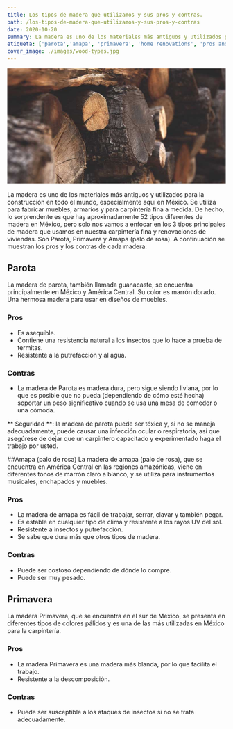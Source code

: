 ```yaml
---
title: Los tipos de madera que utilizamos y sus pros y contras.
path: /los-tipos-de-madera-que-utilizamos-y-sus-pros-y-contras
date: 2020-10-20
summary: La madera es uno de los materiales más antiguos y utilizados para la construcción en todo el mundo, especialmente aquí en México. De los tres tipos principales que usamos, cuáles son los pros y los contras.
etiqueta: ['parota','amapa', 'primavera', 'home renovations', 'pros and cons']
cover_image: ./images/wood-types.jpg
---
```


![background](./images/wood-types.jpg)

La madera es uno de los materiales más antiguos y utilizados para la construcción en todo el mundo, especialmente aquí en México. Se utiliza para fabricar muebles, armarios y para carpintería fina a medida. De hecho, lo sorprendente es que hay aproximadamente 52 tipos diferentes de madera en México, pero solo nos vamos a enfocar en los 3 tipos principales de madera que usamos en nuestra carpintería fina y renovaciones de viviendas. Son Parota, Primavera y Amapa (palo de rosa). A continuación se muestran los pros y los contras de cada madera:

## Parota
La madera de parota, también llamada guanacaste, se encuentra principalmente en México y América Central. Su color es marrón dorado. Una hermosa madera para usar en diseños de muebles.


### Pros

  * Es asequible.
  * Contiene una resistencia natural a los insectos que lo hace a prueba de termitas.
  * Resistente a la putrefacción y al agua.

### Contras

  * La madera de Parota es madera dura, pero sigue siendo liviana, por lo que es posible que no pueda (dependiendo de cómo esté hecha) soportar un peso significativo cuando se usa una mesa de comedor o una cómoda.



** Seguridad **: la madera de parota puede ser tóxica y, si no se maneja adecuadamente, puede causar una infección ocular o respiratoria, así que asegúrese de dejar que un carpintero capacitado y experimentado haga el trabajo por usted.

##Amapa (palo de rosa)
La madera de amapa (palo de rosa), que se encuentra en América Central en las regiones amazónicas, viene en diferentes tonos de marrón claro a blanco, y se utiliza para instrumentos musicales, enchapados y muebles.

### Pros

  * La madera de amapa es fácil de trabajar, serrar, clavar y también pegar.
  * Es estable en cualquier tipo de clima y resistente a los rayos UV del sol.
  * Resistente a insectos y putrefacción.
  * Se sabe que dura más que otros tipos de madera.

### Contras

  * Puede ser costoso dependiendo de dónde lo compre.
  * Puede ser muy pesado.

## Primavera
La madera Primavera, que se encuentra en el sur de México, se presenta en diferentes tipos de colores pálidos y es una de las más utilizadas en México para la carpintería.

### Pros
  * La madera Primavera es una madera más blanda, por lo que facilita el trabajo.
  * Resistente a la descomposición.

### Contras
  * Puede ser susceptible a los ataques de insectos si no se trata adecuadamente.











